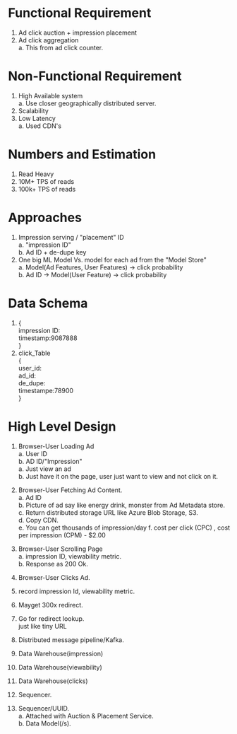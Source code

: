 # Functional Requirement
1. Ad click auction + impression placement<br>
2. Ad click aggregation<br>
  a. This from ad click counter.<br>

# Non-Functional Requirement
1. High Available system<br>
  a. Use closer geographically distributed server.<br>
2. Scalability<br>
3. Low Latency<br>
 a. Used CDN's <br>

# Numbers and Estimation
1. Read Heavy<br>
2. 10M+ TPS of reads<br>
3. 100k+ TPS of reads<br>

# Approaches
 1. Impression serving / "placement" ID <br>
   a. "impression ID" <br>
   b. Ad ID + de-dupe key <br>
 2. One big ML Model Vs. model for each ad from the "Model Store"<br>
   a. Model(Ad Features, User Features) -> click probability<br>
   b. Ad ID -> Model(User Feature) -> click probability

# Data Schema
1. {<br>
    impression ID: <br>
    timestamp:9087888<br>
    }<br>
2. click_Table<br>
   { <br>
     user_id:<br>
     ad_id: <br>
     de_dupe:<br>
     timestampe:78900<br>
   }<br>

# High Level Design
1. Browser-User Loading Ad<br>
 a. User ID<br>
 b. AD ID/"Impression"<br>
  a. Just view an ad<br>
  b. Just have it on the page, user just want to view and not click on it.<br>

2. Browser-User Fetching Ad Content.<br>
  a. Ad ID<br>
  b. Picture of ad say like energy drink, monster from Ad Metadata store.<br>
  c. Return distributed storage URL like Azure Blob Storage, S3.<br>
  d. Copy CDN.<br>
  e. You can get thousands of impression/day
  f. cost per click (CPC) , cost per impression (CPM) - $2.00

4. Browser-User Scrolling Page<br>
 a. impression ID, viewability metric.<br>
 b. Response as 200 Ok.<br>

5. Browser-User Clicks Ad.<br>
 1. record impression Id, viewability metric.<br>
 2. Mayget 300x redirect.<br>
 3. Go for redirect lookup.<br> just like tiny URL

6. Distributed message pipeline/Kafka.<br>
  1. Data Warehouse(impression)<br>
  2. Data Warehouse(viewability)<br>
  3. Data Warehouse(clicks)<br>

7. Sequencer.<br>
  1. Sequencer/UUID.<br>
     a. Attached with Auction & Placement Service.<br>
     b. Data Model(/s).<br>
     



